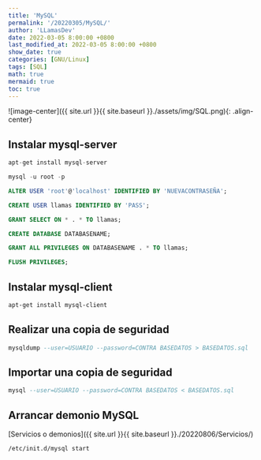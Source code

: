 ```yaml
---
title: 'MySQL'
permalink: '/20220305/MySQL/'
author: 'LLamasDev'
date: 2022-03-05 8:00:00 +0800
last_modified_at: 2022-03-05 8:00:00 +0800
show_date: true
categories: [GNU/Linux]
tags: [SQL]
math: true
mermaid: true
toc: true
---
```


![image-center]({{ site.url }}{{ site.baseurl }}./assets/img/SQL.png){: .align-center}

## Instalar mysql-server

```sql
apt-get install mysql-server

mysql -u root -p

ALTER USER 'root'@'localhost' IDENTIFIED BY 'NUEVACONTRASEÑA';

CREATE USER llamas IDENTIFIED BY 'PASS';

GRANT SELECT ON * . * TO llamas;

CREATE DATABASE DATABASENAME;

GRANT ALL PRIVILEGES ON DATABASENAME . * TO llamas;

FLUSH PRIVILEGES;
```

## Instalar mysql-client

```bash
apt-get install mysql-client
```

## Realizar una copia de seguridad

```sql
mysqldump --user=USUARIO --password=CONTRA BASEDATOS > BASEDATOS.sql
```

## Importar una copia de seguridad

```sql
mysql --user=USUARIO --password=CONTRA BASEDATOS < BASEDATOS.sql
```

## Arrancar demonio MySQL

[Servicios o demonios]({{ site.url }}{{ site.baseurl }}./20220806/Servicios/)
```bash
/etc/init.d/mysql start
```